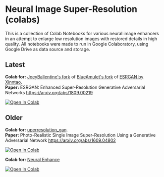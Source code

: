 # Neural Image Super-Resolution (colabs)

This is a collection of Colab Notebooks for various neural image enhancers in an attempt to enlarge low resolution images with restored details in high quality. All notebooks were made to run in Google Colaboratory, using Google Drive as data source and storage.

## Latest
**Colab for:** [JoeyBallentine's fork](https://github.com/JoeyBallentine/ESRGAN) of [BlueAmulet's fork](https://github.com/BlueAmulet/ESRGAN) of [ESRGAN by Xinntao](https://github.com/xinntao/ESRGAN). <br>
**Paper:** ESRGAN: Enhanced Super-Resolution Generative Adversarial Networks https://arxiv.org/abs/1809.00219

[![Open In Colab](https://colab.research.google.com/assets/colab-badge.svg)](https://colab.research.google.com/github/olaviinha/NeuralImageSuperResolution/blob/master/SuperRes_ESRGAN_v2.ipynb)

## Older
**Colab for:** [uperresolution_gan](https://github.com/fukumame/superresolution_gan). <br>
**Paper:** Photo-Realistic Single Image Super-Resolution Using a Generative Adversarial Network https://arxiv.org/abs/1609.04802

[![Open In Colab](https://colab.research.google.com/assets/colab-badge.svg)](https://colab.research.google.com/github/olaviinha/NeuralImageSuperResolution/blob/master/image_superres.ipynb) 

**Colab for:** [Neural Enhance](https://github.com/alexjc/neural-enhance)

[![Open In Colab](https://colab.research.google.com/assets/colab-badge.svg)](https://colab.research.google.com/github/olaviinha/NeuralImageSuperResolution/blob/master/neural_enhance.ipynb) <br>





